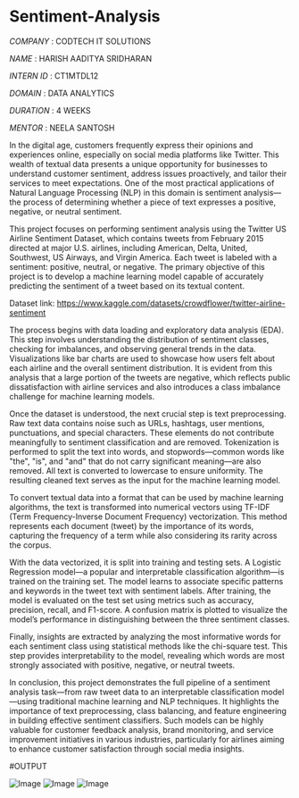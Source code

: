 # Sentiment-Analysis

*COMPANY* : CODTECH IT SOLUTIONS

*NAME* : HARISH AADITYA SRIDHARAN

*INTERN ID* : CT1MTDL12

*DOMAIN* : DATA ANALYTICS

*DURATION* : 4 WEEKS

*MENTOR* : NEELA SANTOSH

In the digital age, customers frequently express their opinions and experiences online, especially on social media platforms like Twitter. This wealth of textual data presents a unique opportunity for businesses to understand customer sentiment, address issues proactively, and tailor their services to meet expectations. One of the most practical applications of Natural Language Processing (NLP) in this domain is sentiment analysis—the process of determining whether a piece of text expresses a positive, negative, or neutral sentiment.

This project focuses on performing sentiment analysis using the Twitter US Airline Sentiment Dataset, which contains tweets from February 2015 directed at major U.S. airlines, including American, Delta, United, Southwest, US Airways, and Virgin America. Each tweet is labeled with a sentiment: positive, neutral, or negative. The primary objective of this project is to develop a machine learning model capable of accurately predicting the sentiment of a tweet based on its textual content.

Dataset link: https://www.kaggle.com/datasets/crowdflower/twitter-airline-sentiment

The process begins with data loading and exploratory data analysis (EDA). This step involves understanding the distribution of sentiment classes, checking for imbalances, and observing general trends in the data. Visualizations like bar charts are used to showcase how users felt about each airline and the overall sentiment distribution. It is evident from this analysis that a large portion of the tweets are negative, which reflects public dissatisfaction with airline services and also introduces a class imbalance challenge for machine learning models.

Once the dataset is understood, the next crucial step is text preprocessing. Raw text data contains noise such as URLs, hashtags, user mentions, punctuations, and special characters. These elements do not contribute meaningfully to sentiment classification and are removed. Tokenization is performed to split the text into words, and stopwords—common words like "the", "is", and "and" that do not carry significant meaning—are also removed. All text is converted to lowercase to ensure uniformity. The resulting cleaned text serves as the input for the machine learning model.

To convert textual data into a format that can be used by machine learning algorithms, the text is transformed into numerical vectors using TF-IDF (Term Frequency-Inverse Document Frequency) vectorization. This method represents each document (tweet) by the importance of its words, capturing the frequency of a term while also considering its rarity across the corpus.

With the data vectorized, it is split into training and testing sets. A Logistic Regression model—a popular and interpretable classification algorithm—is trained on the training set. The model learns to associate specific patterns and keywords in the tweet text with sentiment labels. After training, the model is evaluated on the test set using metrics such as accuracy, precision, recall, and F1-score. A confusion matrix is plotted to visualize the model’s performance in distinguishing between the three sentiment classes.

Finally, insights are extracted by analyzing the most informative words for each sentiment class using statistical methods like the chi-square test. This step provides interpretability to the model, revealing which words are most strongly associated with positive, negative, or neutral tweets.

In conclusion, this project demonstrates the full pipeline of a sentiment analysis task—from raw tweet data to an interpretable classification model—using traditional machine learning and NLP techniques. It highlights the importance of text preprocessing, class balancing, and feature engineering in building effective sentiment classifiers. Such models can be highly valuable for customer feedback analysis, brand monitoring, and service improvement initiatives in various industries, particularly for airlines aiming to enhance customer satisfaction through social media insights.

#OUTPUT

![Image](https://github.com/user-attachments/assets/05ebd28a-bba2-4287-b301-964db5152ab6)
![Image](https://github.com/user-attachments/assets/9cebc166-f75e-436f-b2e8-06f68caa601c)
![Image](https://github.com/user-attachments/assets/25d38698-e6cc-49a3-8f71-966e87eecfb6)
